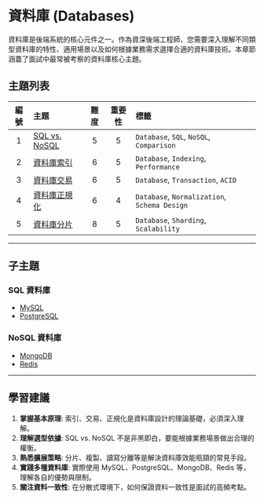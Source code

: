 # 資料庫 (Databases)

資料庫是後端系統的核心元件之一。作為資深後端工程師，您需要深入理解不同類型資料庫的特性、適用場景以及如何根據業務需求選擇合適的資料庫技術。本章節涵蓋了面試中最常被考察的資料庫核心主題。

## 主題列表

| 編號 | 主題 | 難度 | 重要性 | 標籤 |
| :---: | :--- | :---: | :---: | :--- |
| 1 | [SQL vs. NoSQL](./sql_vs_nosql.md) | 5 | 5 | `Database`, `SQL`, `NoSQL`, `Comparison` |
| 2 | [資料庫索引](./database_indexing.md) | 6 | 5 | `Database`, `Indexing`, `Performance` |
| 3 | [資料庫交易](./database_transactions.md) | 6 | 5 | `Database`, `Transaction`, `ACID` |
| 4 | [資料庫正規化](./database_normalization.md) | 6 | 4 | `Database`, `Normalization`, `Schema Design` |
| 5 | [資料庫分片](./database_sharding.md) | 8 | 5 | `Database`, `Sharding`, `Scalability` |

---

## 子主題

### SQL 資料庫
- [MySQL](./SQL/MySQL/README.md)
- [PostgreSQL](./SQL/PostgreSQL/README.md)

### NoSQL 資料庫
- [MongoDB](./NoSQL/MongoDB/README.md)
- [Redis](./NoSQL/Redis/README.md)

---

## 學習建議

1.  **掌握基本原理**: 索引、交易、正規化是資料庫設計的理論基礎，必須深入理解。
2.  **理解選型依據**: SQL vs. NoSQL 不是非黑即白，要能根據業務場景做出合理的權衡。
3.  **熟悉擴展策略**: 分片、複製、讀寫分離等是解決資料庫效能瓶頸的常見手段。
4.  **實踐多種資料庫**: 實際使用 MySQL、PostgreSQL、MongoDB、Redis 等，理解各自的優勢與限制。
5.  **關注資料一致性**: 在分散式環境下，如何保證資料一致性是面試的高頻考點。
